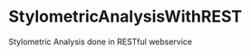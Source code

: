 StylometricAnalysisWithREST
===========================

Stylometric Analysis done in RESTful webservice
